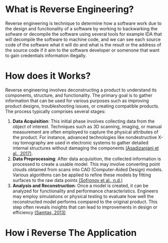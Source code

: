 # What is Reverse Engineering?
Reverse engineering is  technique to determine how a software work due to the design and functionality of a software by working to backwarking the sofware or  decompile the software using several tools for example IDA that will decompile the software to machine code, and we can see each source code of the software what it will do and what is the result or the address of the source code if it aim to the software developer or somenone that want to gain credentials information illegally.

# How does it Works?
Reverse engineering involves deconstructing a product to understand its components, structure, and functionality. The primary goal is to gather information that can be used for various purposes such as improving product designs, troubleshooting issues, or creating compatible products. The process typically comprises several stages:
1. **Data Acquisition**:
   This initial phase involves collecting data from the object of interest. Techniques such as 3D scanning, imaging, or manual measurement are often employed to capture the physical attributes of the product. For instance, advanced technologies like nondestructive X-ray tomography are used in electronic systems to gather detailed internal structures without damaging the components [(Asadizanjani et al., 2017)](https://www.semanticscholar.org/paper/PCB-Reverse-Engineering-Using-Nondestructive-X-ray-Asadizanjani-Tehranipoor/65190853c95502afe6fd25819cf2e675837209ee).
2. **Data Preprocessing**:
   After data acquisition, the collected information is processed to create a usable model. This may involve converting point clouds obtained from scans into CAD (Computer-Aided Design) models. Various algorithms can be applied to refine these models by fitting surfaces to the raw data points [(Sofronov et al., n.d.)](https://www.semanticscholar.org/paper/Approach-for-reverse-engineering-of-complex-Sofronov-Zagorski/a57548dd0a76b7d406639233f322f5ab60953daa)
3. **Analysis and Reconstruction**:
   Once a model is created, it can be analyzed for functionality and performance characteristics. Engineers may employ simulations or physical testing to evaluate how well the reconstructed model performs compared to the original product. This step often reveals insights that can lead to improvements in design or efficiency [(Samtaş, 2013)](https://www.semanticscholar.org/paper/A-Study-of-Reverse-Engineering-Program-Based-on-Samta%C5%9F/32c265481e49cbfcfe19ed2f1790438523ee2128)

# How i Reverse The Application


   
   
